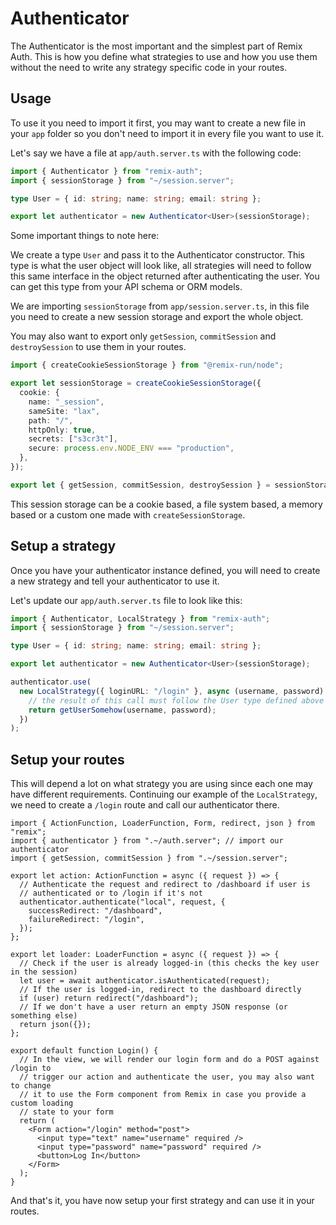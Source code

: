 # Authenticator

The Authenticator is the most important and the simplest part of Remix Auth. This is how you define what strategies to use and how you use them without the need to write any strategy specific code in your routes.

## Usage

To use it you need to import it first, you may want to create a new file in your `app` folder so you don't need to import it in every file you want to use it.

Let's say we have a file at `app/auth.server.ts` with the following code:

```ts
import { Authenticator } from "remix-auth";
import { sessionStorage } from "~/session.server";

type User = { id: string; name: string; email: string };

export let authenticator = new Authenticator<User>(sessionStorage);
```

Some important things to note here:

We create a type `User` and pass it to the Authenticator constructor. This type is what the user object will look like, all strategies will need to follow this same interface in the object returned after authenticating the user. You can get this type from your API schema or ORM models.

We are importing `sessionStorage` from `app/session.server.ts`, in this file you need to create a new session storage and export the whole object.

You may also want to export only `getSession`, `commitSession` and `destroySession` to use them in your routes.

```ts
import { createCookieSessionStorage } from "@remix-run/node";

export let sessionStorage = createCookieSessionStorage({
  cookie: {
    name: "_session",
    sameSite: "lax",
    path: "/",
    httpOnly: true,
    secrets: ["s3cr3t"],
    secure: process.env.NODE_ENV === "production",
  },
});

export let { getSession, commitSession, destroySession } = sessionStorage;
```

This session storage can be a cookie based, a file system based, a memory based or a custom one made with `createSessionStorage`.

## Setup a strategy

Once you have your authenticator instance defined, you will need to create a new strategy and tell your authenticator to use it.

Let's update our `app/auth.server.ts` file to look like this:

```ts
import { Authenticator, LocalStrategy } from "remix-auth";
import { sessionStorage } from "~/session.server";

type User = { id: string; name: string; email: string };

export let authenticator = new Authenticator<User>(sessionStorage);

authenticator.use(
  new LocalStrategy({ loginURL: "/login" }, async (username, password) => {
    // the result of this call must follow the User type defined above
    return getUserSomehow(username, password);
  })
);
```

## Setup your routes

This will depend a lot on what strategy you are using since each one may have different requirements. Continuing our example of the `LocalStrategy`, we need to create a `/login` route and call our authenticator there.

```tsx
import { ActionFunction, LoaderFunction, Form, redirect, json } from "remix";
import { authenticator } from ".~/auth.server"; // import our authenticator
import { getSession, commitSession } from ".~/session.server";

export let action: ActionFunction = async ({ request }) => {
  // Authenticate the request and redirect to /dashboard if user is
  // authenticated or to /login if it's not
  authenticator.authenticate("local", request, {
    successRedirect: "/dashboard",
    failureRedirect: "/login",
  });
};

export let loader: LoaderFunction = async ({ request }) => {
  // Check if the user is already logged-in (this checks the key user in the session)
  let user = await authenticator.isAuthenticated(request);
  // If the user is logged-in, redirect to the dashboard directly
  if (user) return redirect("/dashboard");
  // If we don't have a user return an empty JSON response (or something else)
  return json({});
};

export default function Login() {
  // In the view, we will render our login form and do a POST against /login to
  // trigger our action and authenticate the user, you may also want to change
  // it to use the Form component from Remix in case you provide a custom loading
  // state to your form
  return (
    <Form action="/login" method="post">
      <input type="text" name="username" required />
      <input type="password" name="password" required />
      <button>Log In</button>
    </Form>
  );
}
```

And that's it, you have now setup your first strategy and can use it in your routes.
